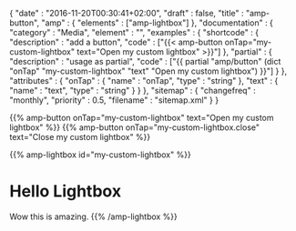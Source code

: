 {
    "date" : "2016-11-20T00:30:41+02:00",
    "draft" : false,
    "title" : "amp-button",
    "amp" : {
        "elements" : ["amp-lightbox"]
    },
    "documentation" : {
        "category" : "Media",
        "element" : "",
        "examples" : {
            "shortcode" : {
              "description" : "add a button",
              "code" : ["{{< amp-button onTap=\"my-custom-lightbox\" text=\"Open my custom lightbox\" >}}"]
            },
              "partial" : {
                "description" : "usage as partial",
                "code" : ["{{ partial \"amp/button\" (dict \"onTap\" \"my-custom-lightbox\" \"text\" \"Open my custom lightbox\") }}"]
              }
        },
        "attributes" : {
            "onTap" : {
               "name" : "onTap",
               "type" : "string"
            },
            "text" : {
               "name" : "text",
               "type" : "string"
            }
        }
    },
    "sitemap" : {
      "changefreq" : "monthly",
      "priority" : 0.5,
      "filename" : "sitemap.xml"
    }
}

{{% amp-button onTap="my-custom-lightbox" text="Open my custom lightbox" %}}
{{% amp-button onTap="my-custom-lightbox.close" text="Close my custom lightbox" %}}

{{% amp-lightbox id="my-custom-lightbox" %}}
# Hello Lightbox
Wow this is amazing.
{{% /amp-lightbox %}}